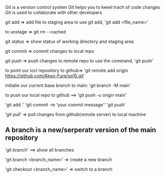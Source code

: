 Git is a version control system
Git helps you to keeel trach of code changes
Git is used to collaborate with other developers

git add => add file to staging area
to use git add, 'git add <flle_name>'

to unstage => git rm --cached <file>

git status => show status of working directory and staging area

git commit => commit changes to local repo

git push => push changes to remote repo
to use the command, 'git push'

<!-- create a new repository to github and push your code to it -->

to point our locl repository to github=>
'git remote add origin https://github.com/Akpo-Fure/sq15.git'

initialie our current base branch to main: 'git branch -M main'

to push our local repo to github ==> 'git push -u origin main'

<!-- whenever you male change to your project, follow this process to push to github-->

'git add .'
'git commit -m 'your commit message''
'git push'

<!-- to pull changes from github -->

'git pull' => pull changes from github(remote server) to local machine

<!-- Branchng -->

## A branch is a new/serperatr version of the main repository

'git branch' ==> show all branches

'git branch <branch_name>' => create a new branch

'git checkout <branch_name>' => switch to a branch

